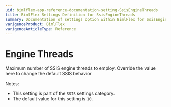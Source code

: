 ```yaml
---
uid: bimlflex-app-reference-documentation-setting-SsisEngineThreads
title: BimlFlex Settings Definition for SsisEngineThreads
summary: Documentation of settings option within BimlFlex for SsisEngineThreads
varigenceProduct: BimlFlex
varigenceArticleType: Reference
---
```


# Engine Threads

Maximum number of SSIS engine threads to employ. Override the value here to change the default SSIS behavior

Notes:

* This setting is part of the `SSIS` settings category.
* The default value for this setting is `10`.
